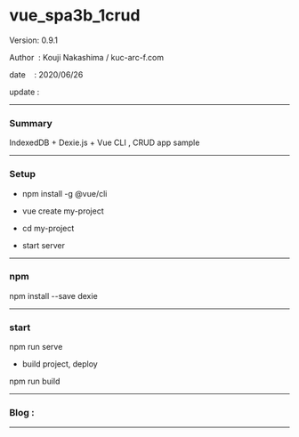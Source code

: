 ﻿# vue_spa3b_1crud

 Version: 0.9.1

 Author  : Kouji Nakashima / kuc-arc-f.com

 date    : 2020/06/26

 update  :

***
### Summary

IndexedDB + Dexie.js + Vue CLI , CRUD app sample

***
### Setup

* npm install -g @vue/cli

* vue create my-project

* cd my-project

* start server

***
### npm

npm install --save dexie

***
### start
npm run serve

* build project, deploy

npm run build

***
### Blog :



***

